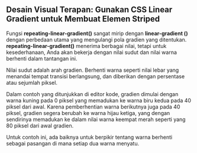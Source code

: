 ## Desain Visual Terapan: Gunakan CSS Linear Gradient untuk Membuat Elemen Striped

Fungsi **repeating-linear-gradient\(\)** sangat mirip dengan **linear-gradient \(\)** dengan perbedaan utama yang mengulangi pola gradien yang ditentukan. **repeating-linear-gradient\(\)** menerima berbagai nilai, tetapi untuk kesederhanaan, Anda akan bekerja dengan nilai sudut dan nilai warna berhenti dalam tantangan ini.



Nilai sudut adalah arah gradien. Berhenti warna seperti nilai lebar yang menandai tempat transisi berlangsung, dan diberikan dengan persentase atau sejumlah piksel.



Dalam contoh yang ditunjukkan di editor kode, gradien dimulai dengan warna kuning pada 0 piksel yang memadukan ke warna biru kedua pada 40 piksel dari awal. Karena pemberhentian warna berikutnya juga pada 40 piksel, gradien segera berubah ke warna hijau ketiga, yang dengan sendirinya memadukan ke dalam nilai warna keempat merah seperti yang 80 piksel dari awal gradien.



Untuk contoh ini, ada baiknya untuk berpikir tentang warna berhenti sebagai pasangan di mana setiap dua warna menyatu.



